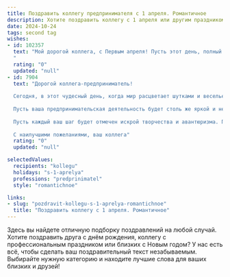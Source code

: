 ```yaml
---
title: Поздравить коллегу предпринимателя с 1 апреля. Романтичное
description: Хотите поздравить коллегу с 1 апреля или другим праздником? Наш ИИ создаст незабываемое поздравление, а вы обязательно выделитесь среди других.  
date: 2024-10-24
tags: second tag
wishes:
- id: 102357
  text: "Мой дорогой коллега, с Первым апреля! Пусть этот день, полный лёгкой и весёлой магии, принесёт тебе не только улыбки и шутливые сюрпризы, но и  вдохновение,  которое  рождает новые блестящие идеи,  словно весенние цветы пробиваются сквозь землю. Пусть твой предпринимательский  путь  будет  озарён  светом  любви к своему делу, и  каждый  день  приносит  тебе  радость  и  успех,  как  прекрасное  романтическое  приключение!
  "
  rating: "0"
  updated: "null"
- id: 7904
  text: "Дорогой коллега-предприниматель!
  
  Сегодня, в этот чудесный день, когда мир расцветает шутками и весельем, примите мои искренние поздравления с 1 апреля!
  
  Пусть ваша предпринимательская деятельность будет столь же яркой и непредсказуемой, как этот праздник. Желаю вам не только грандиозных успехов и прибылей, но и умения находить вдохновение и романтику в любом деле.
  
  Пусть каждый ваш шаг будет отмечен искрой творчества и авантюризма. Пусть ваша бизнес-империя станет объектом восхищения и зависти, а ваша страсть к работе будет неиссякаемым источником энергии и вдохновения.
  
  С наилучшими пожеланиями, ваш коллега"
  rating: "0"
  updated: "null"

selectedValues:
  recipients: "kollegu"
  holidays: "s-1-aprelya"
  professions: "predprinimatel"
  style: "romantichnoe"

links:
- slug: "pozdravit-kollegu-s-1-aprelya-romantichnoe"
  title: "Поздравить коллегу с 1 апреля. Романтичное"
---
```


Здесь вы найдете отличную подборку поздравлений на любой случай.
Хотите поздравить друга с днём рождения, коллегу с профессиональным праздником или близких с Новым годом? У нас есть всё, чтобы сделать ваш поздравительный текст незабываемым. Выбирайте нужную категорию и находите лучшие слова для ваших близких и друзей!
